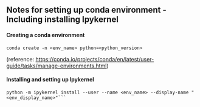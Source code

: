## Notes for setting up conda environment - Including installing Ipykernel

#### Creating a conda environment
`conda create -n <env_name> python=<python_version>`

(reference: https://conda.io/projects/conda/en/latest/user-guide/tasks/manage-environments.html)

 #### Installing and setting up Ipykernel
 
```conda install ipykernel # or pip install ipykernel
python -m ipykernel install --user --name <env_name> --display-name "<env_display_name>"```
